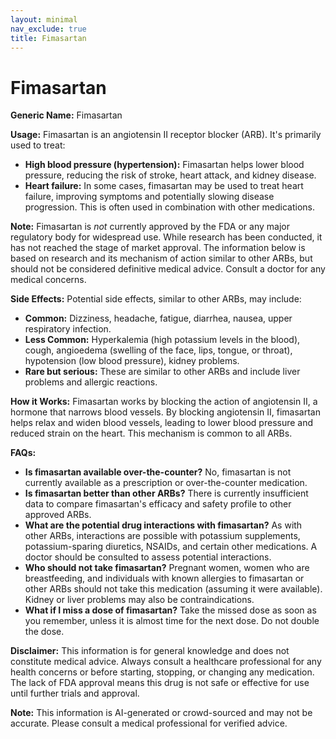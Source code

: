 ```yaml
---
layout: minimal
nav_exclude: true
title: Fimasartan
---
```


# Fimasartan

**Generic Name:** Fimasartan

**Usage:** Fimasartan is an angiotensin II receptor blocker (ARB).  It's primarily used to treat:

* **High blood pressure (hypertension):**  Fimasartan helps lower blood pressure, reducing the risk of stroke, heart attack, and kidney disease.
* **Heart failure:** In some cases, fimasartan may be used to treat heart failure, improving symptoms and potentially slowing disease progression.  This is often used in combination with other medications.

**Note:**  Fimasartan is *not* currently approved by the FDA or any major regulatory body for widespread use. While research has been conducted, it has not reached the stage of market approval.  The information below is based on research and its mechanism of action similar to other ARBs, but should not be considered definitive medical advice.  Consult a doctor for any medical concerns.


**Side Effects:**  Potential side effects, similar to other ARBs, may include:

* **Common:** Dizziness, headache, fatigue, diarrhea, nausea, upper respiratory infection.
* **Less Common:**  Hyperkalemia (high potassium levels in the blood), cough, angioedema (swelling of the face, lips, tongue, or throat), hypotension (low blood pressure), kidney problems.
* **Rare but serious:**  These are similar to other ARBs and include liver problems and allergic reactions.

**How it Works:**  Fimasartan works by blocking the action of angiotensin II, a hormone that narrows blood vessels. By blocking angiotensin II, fimasartan helps relax and widen blood vessels, leading to lower blood pressure and reduced strain on the heart.  This mechanism is common to all ARBs.


**FAQs:**

* **Is fimasartan available over-the-counter?** No, fimasartan is not currently available as a prescription or over-the-counter medication.
* **Is fimasartan better than other ARBs?**  There is currently insufficient data to compare fimasartan's efficacy and safety profile to other approved ARBs.
* **What are the potential drug interactions with fimasartan?**  As with other ARBs, interactions are possible with potassium supplements, potassium-sparing diuretics, NSAIDs, and certain other medications.  A doctor should be consulted to assess potential interactions.
* **Who should not take fimasartan?**  Pregnant women, women who are breastfeeding, and individuals with known allergies to fimasartan or other ARBs should not take this medication (assuming it were available).  Kidney or liver problems may also be contraindications.
* **What if I miss a dose of fimasartan?**  Take the missed dose as soon as you remember, unless it is almost time for the next dose. Do not double the dose.


**Disclaimer:** This information is for general knowledge and does not constitute medical advice.  Always consult a healthcare professional for any health concerns or before starting, stopping, or changing any medication.  The lack of FDA approval means this drug is not safe or effective for use until further trials and approval.


**Note:** This information is AI-generated or crowd-sourced and may not be accurate. Please consult a medical professional for verified advice.